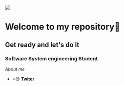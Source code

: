 ![](https://github.com/hebertdev1/hebertdev1/blob/master/javascript.gif)
# Welcome to my repository👋
## Get ready and let's do it
### Software System engineering Student
_About me_
* :star::blush:  **[Twiter](https://twitter.com/stiven_sibaja)**
